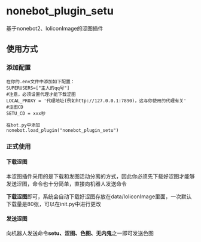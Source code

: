 # nonebot_plugin_setu
基于nonebot2、loliconImage的涩图插件



## 使用方式

### 添加配置

```
在你的.env文件中添加如下配置：
SUPERUSERS=["主人的qq号"]
#注意，必须设置代理才能下载涩图
LOCAL_PROXY = '代理地址(例如http://127.0.0.1:7890)，这与你使用的代理有关' 
#涩图CD
SETU_CD = xxx秒

在bot.py中添加
nonebot.load_plugin("nonebot_plugin_setu")
```

### 正式使用

#### 下载涩图

本涩图插件采用的是下载和发图活动分离的方式，因此你必须先下载好涩图才能够发送涩图，命令也十分简单，直接向机器人发送命令

**下载涩图**即可，系统会自动下载好涩图存放在data/loliconImage里面，一次默认下载量是80张，可以在init.py中进行更改

#### 发送涩图

向机器人发送命令**setu、涩图、色图、无内鬼**之一即可发送色图
